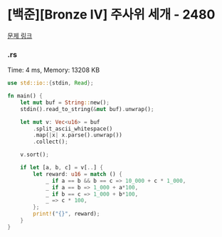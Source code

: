 # [백준][Bronze IV] 주사위 세개 - 2480

[문제 링크](https://www.acmicpc.net/problem/2480)

### .rs

Time: 4 ms, Memory: 13208 KB 

```rs
use std::io::{stdin, Read};

fn main() {
    let mut buf = String::new();
    stdin().read_to_string(&mut buf).unwrap();

    let mut v: Vec<u16> = buf
        .split_ascii_whitespace()
        .map(|x| x.parse().unwrap())
        .collect();

    v.sort();

    if let [a, b, c] = v[..] {
        let reward: u16 = match () {
            _ if a == b && b == c => 10_000 + c * 1_000,
            _ if a == b => 1_000 + a*100,
            _ if b == c => 1_000 + b*100,
            _ => c * 100,
        };
        print!("{}", reward);
    }
}

```

